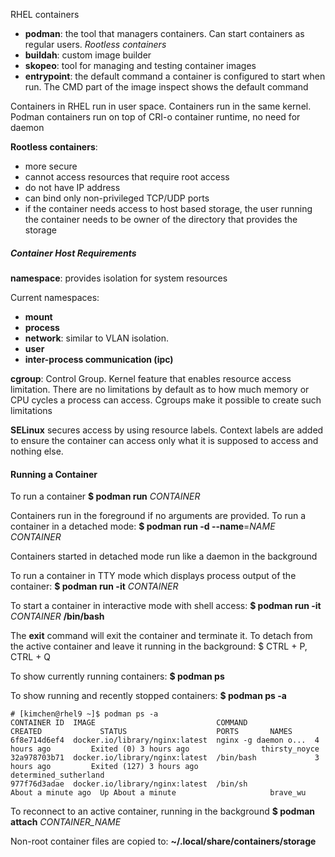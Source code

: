 
RHEL containers

* **podman**: the tool that managers containers. Can start containers as regular users. *Rootless containers*
* **buildah**: custom image builder
* **skopeo**: tool for managing and testing container images
* **entrypoint**: the default command a container is configured to start when run. The CMD part of the image inspect shows the default command

Containers in RHEL run in user space. Containers run in the same kernel. 
Podman containers run on top of CRI-o container runtime, no need for daemon

**Rootless containers**:
* more secure
* cannot access resources that require root access
* do not have IP address
* can bind only non-privileged TCP/UDP ports
* if the container needs access to host based storage, the user running the container needs to be owner of the directory that provides the storage

##### Container Host Requirements

**namespace**: provides isolation for system resources

 Current namespaces:

* **mount**
* **process**
* **network**: similar to VLAN isolation.
* **user**
* **inter-process communication (ipc)**

**cgroup**: Control Group. Kernel feature that enables resource access limitation. There are no limitations by default as to how much memory or CPU cycles a process can access. Cgroups make it possible to create such limitations

**SELinux** secures access by using resource labels. Context labels are added to ensure the container can access only what it is supposed to access and nothing else.


#### Running a Container

To run a container
**$ podman run** *CONTAINER*

Containers run in the foreground if no arguments are provided.
To run a container in a detached mode:
**$ podman run -d --name**=*NAME* *CONTAINER*

Containers started in detached mode run like a daemon in the background

To run a container in TTY mode which displays process output of the container:
**$ podman run -it** *CONTAINER*

To start a container in interactive mode with shell access:
**$ podman run -it** *CONTAINER* **/bin/bash**

The **exit** command will exit the container and terminate it.
To detach from the active container and leave it running in the background:
$ CTRL + P, CTRL + Q

To show currently running containers:
**$ podman ps**

To show running and recently stopped containers:
**$ podman ps -a**

```
# [kimchen@rhel9 ~]$ podman ps -a
CONTAINER ID  IMAGE                           COMMAND               CREATED             STATUS                    PORTS       NAMES
6f8e714d6ef4  docker.io/library/nginx:latest  nginx -g daemon o...  4 hours ago         Exited (0) 3 hours ago                thirsty_noyce
32a978703b71  docker.io/library/nginx:latest  /bin/bash             3 hours ago         Exited (127) 3 hours ago              determined_sutherland
977f76d3adae  docker.io/library/nginx:latest  /bin/sh               About a minute ago  Up About a minute                     brave_wu

```

To reconnect to an active container, running in the background
**$ podman attach** *CONTAINER_NAME*

Non-root container files are copied to:
**~/.local/share/containers/storage**

